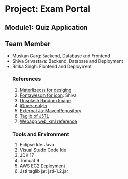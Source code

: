 <h1>Project: Exam Portal</h1>
<h2>Module1: Quiz Application</h2>
<h2>Team Member</h2>
<ul>
<li>Muskan Garg: Backend, Database and  Frontend</li>
<li>Shiva Srivastava: Backend, Database and Deployment</li>
<li>Ritika Singh: Frontend and Deployment</li>

<h3>References</h3>
<ol>
<li><a href="https://materializecss.com/">Materlizecss for desiging</a></li>
<li><a href="https://fontawesome.com/">Fontawesom for icon</a>: Shiva<script src="https://kit.fontawesome.com/e1be81b688.js"
      crossorigin="anonymous"
    ></script></li>
<li><a href="https://source.unsplash.com/1400x400/?Laptop,Technology">Unsplash Random Image</a></li>

<li><a href="https://releases.jquery.com/">jQuery pulgin</a> <script src="https://code.jquery.com/jquery-3.7.1.js" integrity="sha256-eKhayi8LEQwp4NKxN+CfCh+3qOVUtJn3QNZ0TciWLP4=" crossorigin="anonymous"></script></li>
<li><a href="https://mvnrepository.com/">External Jar MavenRepository</a></li>
<li><a href="https://www.tutorialspoint.com/jsp/jsp_standard_tag_library.htm">Taglib of JSTL</a></li>

<li><a href="https://docs.oracle.com/cd/E13222_01/wls/docs81/webapp/web_xml.html#1039287">Webapp web_xml reference</a></li>
</ol>

<h3>Tools and Environment</h3>
<ol><li>Eclipse Ide: Java</li><li>Visual Studio Code Ide</li><li>JDK 17</li><li>Tomcat 9</li><li>AWS EC2 Deployment</li>
<li>Jstl taglib jar: jstl-1.2.jar</li>
</ol>
